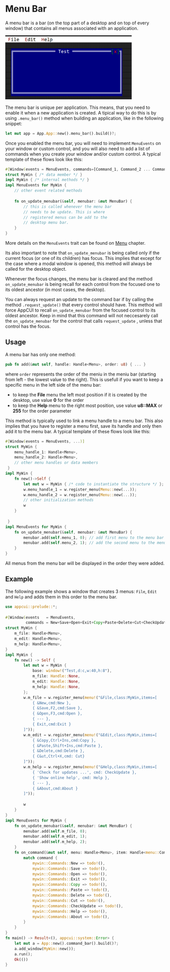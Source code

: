 # Menu Bar

A menu bar is a bar (on the top part of a desktop and on top of every window) that contains all menus associated with an application.

<img src="img/menu_bar.png" width=400/>

The menu bar is unique per application. This means, that you need to enable it when a new application is created. A tipical way to do this is by using `.menu_bar()` method when building an application, like in the following snippet:

```rust
let mut app = App.App::new().menu_bar().build()?;
```

Once you enabled the menu bar, you will need to implement `MenuEvents` on your window or custom control, and you will also need to add a list of commands when you create your window and/or custom control. A typical template of these flows look like this:

```rust
#[Window(events = MenuEvents, commands=[Command_1, Command_2 ... Command_n])]
struct MyWin { /* data member */ }
impl MyWin { /* internal methods */ }
impl MenuEvents for MyWin {
    // other event related methods

    fn on_update_menubar(&self, menubar: &mut MenuBar) {
        // this is called whenever the menu bar
        // needs to be update. This is where
        // registered menus can be add to the 
        // desktop menu bar.
    }
}
```

More details on the `MenuEvents` trait can be found on [Menu](menu.md) chapter.

Its also important to note that `on_update_menubar` is being called only if the current focus (or one of its children) has focus. This implies that except for the case where a modal window is opened, this method will always be called for the desktop object. 

Whenever the focus changes, the menu bar is cleared and the method `on_update_menubar` is being recall for each control from the focused one to its oldest ancestor (in most cases, the desktop).

You can always request an update to the command bar if by calling the method `.request_update()` that every control should have. This method will force AppCUI to recall `on_update_menubar` from the focused control to its oldest ancestor. Keep in mind that this command will not neccesarely call the `on_update_menubar` for the control that calls `request_update` , unless that control has the focus.

## Usage

A menu bar has only one method:
```rs
pub fn add(&mut self, handle: Handle<Menu>, order: u8) { ... }
```

where `order` represents the order of the meniu in the meniu bar (starting from left - the lowest value to the right). This is usefull if you want to keep a specific menu in the left side of the menu bar:
* to keep the **File** menu the left most position if it is created by the desktop, use value **0** for the order
* to keep the **Help** menu to the right most position, use value **u8::MAX** or **255** for the order parameter

This method is typically used to link a menu handle to a menu bar. This also implies that you have to register a menu first, save its handle and only then add it to the menu bar. A typical template of these flows look like this:

```rust
#[Window(events = MenuEvents, ...)]
struct MyWin { 
    menu_handle_1: Handle<Menu>,
    menu_handle_2: Handle<Menu>,
    // other menu handles or data members
 }
impl MyWin { 
    fn new()->Self {
        let mut w = MyWin { /* code to instantiate the structure */ };
        w.menu_handle_1 = w.register_menu(Menu::new(...)); 
        w.menu_handle_2 = w.register_menu(Menu::new(...)); 
        // other initialization methods
        w
    }

 }
impl MenuEvents for MyWin {
    fn on_update_menubar(&self, menubar: &mut MenuBar) {
        menubar.add(self.menu_1, 0); // add first menu to the menu bar
        menubar.add(self.menu_2, 1); // add the second menu to the menu bar
    }
}
```
All menus from the menu bar will be displayed in the order they were added. 


## Example

The following example shows a window that creates 3 menus: `File`, `Edit` and `Help` and adds them in this order to the menu bar.

```rust
use appcui::prelude::*;

#[Window(events   = MenuEvents, 
         commands = New+Save+Open+Exit+Copy+Paste+Delete+Cut+CheckUpdate+Help+About)]
struct MyWin {
    m_file: Handle<Menu>,
    m_edit: Handle<Menu>,
    m_help: Handle<Menu>,
}
impl MyWin {
    fn new() -> Self {
        let mut w = MyWin {
            base: window!("Test,d:c,w:40,h:8"),
            m_file: Handle::None,
            m_edit: Handle::None,
            m_help: Handle::None,
        };
        w.m_file = w.register_menu(menu!("&File,class:MyWin,items=[
            { &New,cmd:New },
            { &Save,F2,cmd:Save },
            { &Open,F3,cmd:Open },
            { --- },
            { Exit,cmd:Exit }
        ]"));
        w.m_edit = w.register_menu(menu!("&Edit,class:MyWin,items=[
            { &Copy,Ctrl+Ins,cmd:Copy },
            { &Paste,Shift+Ins,cmd:Paste },
            { &Delete,cmd:Delete },
            { C&ut,Ctrl+X,cmd: Cut}
        ]"));
        w.m_help = w.register_menu(menu!("&Help,class:MyWin,items=[
            { 'Check for updates ...', cmd: CheckUpdate },
            { 'Show online help', cmd: Help },
            { --- },
            { &About,cmd:About }
        ]"));

        w
    }
}
impl MenuEvents for MyWin {
    fn on_update_menubar(&self, menubar: &mut MenuBar) {
        menubar.add(self.m_file, 0);
        menubar.add(self.m_edit, 1);
        menubar.add(self.m_help, 2);
    }
    fn on_command(&mut self, menu: Handle<Menu>, item: Handle<menu::Command>, command: mywin::Commands) {
        match command {
            mywin::Commands::New => todo!(),
            mywin::Commands::Save => todo!(),
            mywin::Commands::Open => todo!(),
            mywin::Commands::Exit => todo!(),
            mywin::Commands::Copy => todo!(),
            mywin::Commands::Paste => todo!(),
            mywin::Commands::Delete => todo!(),
            mywin::Commands::Cut => todo!(),
            mywin::Commands::CheckUpdate => todo!(),
            mywin::Commands::Help => todo!(),
            mywin::Commands::About => todo!(),
        }
    }
}
fn main() -> Result<(), appcui::system::Error> {
    let mut a = App::new().command_bar().build()?;
    a.add_window(MyWin::new());
    a.run();
    Ok(())
}
```